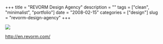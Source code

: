 +++
title = "REVORM Design Agency"
description = ""
tags = ["clean", "minimalist", "portfolio"]
date = "2008-02-15"
categories = ["design"]
slug = "revorm-design-agency"
+++


 

  <div id="screens-thumbs" class="clearfix">
    <div class="txt-center" id="design-submission"><a href="http://en.revorm.com/"><img id='bluga-thumbnail-936' class='bluga-thumbnail large' src='//media.konigi.com/bluga/
wt47f279e21ae86_0.jpg'/></a></div>  
  </div>   
<p><a href="http://en.revorm.com/">http://en.revorm.com/</a></p>




